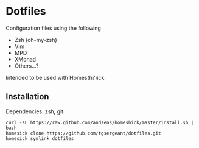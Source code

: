 Dotfiles
===

Configuration files using the following

* Zsh (oh-my-zsh)
* Vim
* MPD
* XMonad
* Others...?

Intended to be used with Homes(h?)ick

Installation
---
Dependencies: zsh, git
```
curl -sL https://raw.github.com/andsens/homeshick/master/install.sh | bash
homesick clone https://github.com/tgsergeant/dotfiles.git
homesick symlink dotfiles
```
